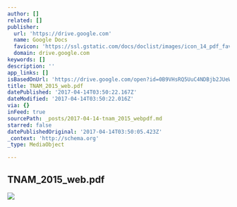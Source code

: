 ```yaml
---
author: []
related: []
publisher:
  url: 'https://drive.google.com'
  name: Google Docs
  favicon: 'https://ssl.gstatic.com/docs/doclist/images/icon_14_pdf_favicon.ico'
  domain: drive.google.com
keywords: []
description: ''
app_links: []
isBasedOnUrl: 'https://drive.google.com/open?id=0B9VHsRQ5UuC4NDBjb2JUeWd4SVk'
title: TNAM_2015_web.pdf
datePublished: '2017-04-14T03:50:22.167Z'
dateModified: '2017-04-14T03:50:22.016Z'
via: {}
inFeed: true
sourcePath: _posts/2017-04-14-tnam_2015_webpdf.md
starred: false
datePublishedOriginal: '2017-04-14T03:50:05.423Z'
_context: 'http://schema.org'
_type: MediaObject

---
```

<article style=""><h1>TNAM_2015_web.pdf</h1><img src="https://lh6.googleusercontent.com/qIFPd4ssJpoXrV0M3qIM9dQVITxwD_19iqzt-VBKarSlWWuV1fbJSA=w1200-h630-p" /></article>